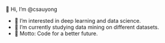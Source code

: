 👋 Hi, I’m @csauyong
- 👀 I’m interested in deep learning and data science.
- 🌱 I’m currently studying data mining on different datasets.
- 💞️ Motto: Code for a better future.

<!---
csauyong/csauyong is a ✨ special ✨ repository because its `README.md` (this file) appears on your GitHub profile.
You can click the Preview link to take a look at your changes.
--->
